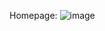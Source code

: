 Homepage: 
![image](https://user-images.githubusercontent.com/100500725/194513490-1d45a44b-348a-468a-8fe7-dca12db0da7d.png)
